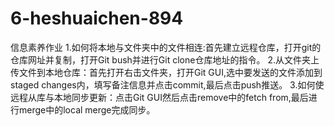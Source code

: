 # 6-heshuaichen-894
信息素养作业
1.如何将本地与文件夹中的文件相连:首先建立远程仓库，打开git的仓库网址并复制，打开Git bush并进行Git clone仓库地址的指令。
2.从文件夹上传文件到本地仓库：首先打开右击文件夹，打开Git GUI,选中要发送的文件添加到staged changes内，填写备注信息并点击commit,最后点击push推送。
3.如何使远程从库与本地同步更新：点击Git GUI然后点击remove中的fetch from,最后进行merge中的local merge完成同步。

